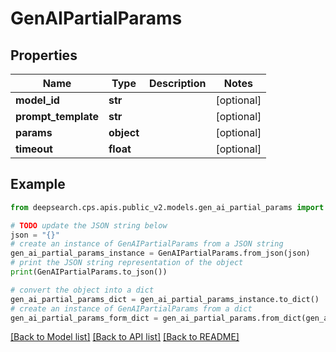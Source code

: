 # GenAIPartialParams


## Properties

Name | Type | Description | Notes
------------ | ------------- | ------------- | -------------
**model_id** | **str** |  | [optional] 
**prompt_template** | **str** |  | [optional] 
**params** | **object** |  | [optional] 
**timeout** | **float** |  | [optional] 

## Example

```python
from deepsearch.cps.apis.public_v2.models.gen_ai_partial_params import GenAIPartialParams

# TODO update the JSON string below
json = "{}"
# create an instance of GenAIPartialParams from a JSON string
gen_ai_partial_params_instance = GenAIPartialParams.from_json(json)
# print the JSON string representation of the object
print(GenAIPartialParams.to_json())

# convert the object into a dict
gen_ai_partial_params_dict = gen_ai_partial_params_instance.to_dict()
# create an instance of GenAIPartialParams from a dict
gen_ai_partial_params_form_dict = gen_ai_partial_params.from_dict(gen_ai_partial_params_dict)
```
[[Back to Model list]](../README.md#documentation-for-models) [[Back to API list]](../README.md#documentation-for-api-endpoints) [[Back to README]](../README.md)


